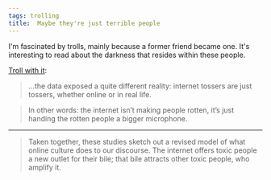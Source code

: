 ```yaml
---
tags: trolling
title:  Maybe they're just terrible people
---
```


I'm fascinated by trolls, mainly because a former friend became one. It's interesting to read about the darkness that resides within these people.

[Troll with it](https://nwsh.substack.com/p/new-week-same-humans-50):

> ...the data exposed a quite different reality: internet tossers are just tossers, whether online or in real life.

> In other words: the internet isn’t making people rotten, it’s just handing the rotten people a bigger microphone.

***

> Taken together, these studies sketch out a revised model of what online culture does to our discourse. The internet offers toxic people a new outlet for their bile; that bile attracts other toxic people, who amplify it.